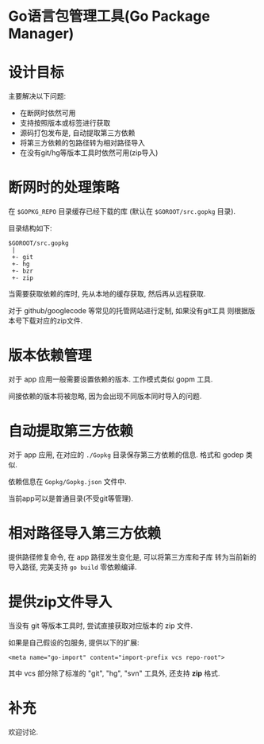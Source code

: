 Go语言包管理工具(Go Package Manager)
====================================

设计目标
========

主要解决以下问题:

- 在断网时依然可用
- 支持按照版本或标签进行获取
- 源码打包发布是, 自动提取第三方依赖
- 将第三方依赖的包路径转为相对路径导入
- 在没有git/hg等版本工具时依然可用(zip导入)

断网时的处理策略
================

在  `$GOPKG_REPO` 目录缓存已经下载的库 (默认在 `$GOROOT/src.gopkg` 目录).

目录结构如下:

```
$GOROOT/src.gopkg
 |
 +- git
 +- hg
 +- bzr
 +- zip
```

当需要获取依赖的库时, 先从本地的缓存获取, 然后再从远程获取.

对于 github/googlecode 等常见的托管网站进行定制, 如果没有git工具
则根据版本号下载对应的zip文件.

版本依赖管理
============

对于 app 应用一般需要设置依赖的版本. 工作模式类似 gopm 工具.

间接依赖的版本将被忽略, 因为会出现不同版本同时导入的问题.

自动提取第三方依赖
==================

对于 app 应用, 在对应的 `./Gopkg` 目录保存第三方依赖的信息.
格式和 godep 类似.

依赖信息在 `Gopkg/Gopkg.json` 文件中.

当前app可以是普通目录(不受git等管理).

相对路径导入第三方依赖
======================

提供路径修复命令, 在 app 路径发生变化是, 可以将第三方库和子库
转为当前新的导入路径, 完美支持 `go build` 零依赖编译.

提供zip文件导入
===============

当没有 git 等版本工具时, 尝试直接获取对应版本的 zip 文件.

如果是自己假设的包服务, 提供以下的扩展:

```
<meta name="go-import" content="import-prefix vcs repo-root">
```

其中 vcs 部分除了标准的 "git", "hg", "svn" 工具外, 还支持 **zip** 格式.


补充
====

欢迎讨论.
